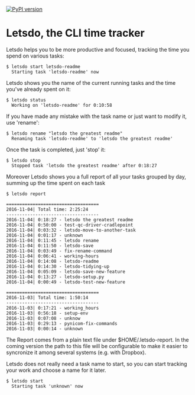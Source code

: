 [![PyPI version](https://badge.fury.io/py/letsdo.svg)](https://badge.fury.io/py/letsdo)
# Letsdo, the CLI time tracker

Letsdo helps you to be more productive and focused, tracking the time you spend on various tasks:

    $ letsdo start letsdo-readme
      Starting task 'letsdo-readme' now

Letsdo shows you the name of the current running tasks and the time you've already spent on it:

    $ letsdo status
      Working on 'letsdo-readme' for 0:10:58

If you have made any mistake with the task name or just want to modify it, use 'rename':

    $ letsdo rename "letsdo the greatest readme"
      Renaming task 'letsdo-readme' to 'letsdo the greatest readme'

Once the task is completed, just 'stop' it:

    $ letsdo stop
      Stopped task 'letsdo the greatest readme' after 0:18:27

Moreover Letsdo shows you a full report of all your tasks grouped by day, summing up the time spent on each task

    $ letsdo report

    ===================================
    2016-11-04| Total time: 2:25:24
    -----------------------------------
    2016-11-04| 0:18:27 - letsdo the greatest readme
    2016-11-04| 0:50:00 - test-qc-driver-cradlepoint
    2016-11-04| 0:03:32 - letsdo-move-to-another-task
    2016-11-04| 0:01:17 - unknown
    2016-11-04| 0:11:45 - letsdo rename
    2016-11-04| 0:11:50 - letsdo-save
    2016-11-04| 0:03:49 - fix-rename-command
    2016-11-04| 0:06:41 - working-hours
    2016-11-04| 0:14:08 - letsdo-readme
    2016-11-04| 0:14:30 - letsdo-tidying-up
    2016-11-04| 0:05:09 - letsdo-save-new-feature
    2016-11-04| 0:13:27 - letsdo-setup.py
    2016-11-04| 0:00:49 - letsdo-test-new-feature

    ===================================
    2016-11-03| Total time: 1:50:14
    -----------------------------------
    2016-11-03| 0:17:21 - working_hours
    2016-11-03| 0:56:18 - setup-env
    2016-11-03| 0:07:08 - unknow
    2016-11-03| 0:29:13 - pynicom-fix-commands
    2016-11-03| 0:00:14 - unknown

The Report comes from a plain text file under $HOME/.letsdo-report.
In the coming version the path to this file will be configurable to make it easier to syncronize it among several systems (e.g. with Dropbox).

Letsdo does not really need a task name to start, so you can start tracking your work and choose a name for it later.

    $ letsdo start
      Starting task 'unknown' now


